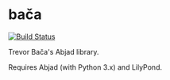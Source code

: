 bača
====

[![Build Status](https://travis-ci.org/trevorbaca/baca.svg?branch=master)](https://travis-ci.org/trevorbaca/baca)

Trevor Bača's Abjad library.

Requires Abjad (with Python 3.x) and LilyPond.
